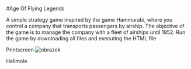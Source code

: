#Age Of Flying Legends

A simple strategy game inspired by the game Hammurabi, where you control a company that transports passengers by airship. The objective of the game is to manage the company with a fleet of airships until 1952.
Run the game by downloading all files and executing the HTML file

Printscreen
![obrazek](https://github.com/Hellmole/AgeOfFlyingLegendsV1.0/assets/149156309/f6fd9062-8a5b-42e6-91b4-bc468ec2a483)

Hellmole
